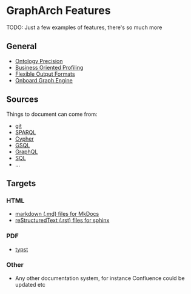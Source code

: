 # GraphArch Features

TODO: Just a few examples of features, there's so much more

## General

- [Ontology Precision](./general-ontology-precision.md)
- [Business Oriented Profiling](./general-business-oriented-profiling.md)
- [Flexible Output Formats](./general-flexible-output-formats.md)
- [Onboard Graph Engine](./general-onboard-graph-engine.md)

## Sources

Things to document can come from:

- [git](./source-git-repo.md)
- [SPARQL](./source-sparql.md)
- [Cypher](./source-cypher.md)
- [GSQL](./source-gsql.md)
- [GraphQL](./source-graphql.md)
- [SQL](./source-sql.md)
- ...

## Targets

### HTML

- [markdown (.md) files for MkDocs](./target-markdown-for-mkdocs)
- [reStructuredText (.rst) files for sphinx](./target-rst-for-sphinx)

### PDF

- [typst](./target-typst.md)

### Other

- Any other documentation system, for instance Confluence could be updated etc

